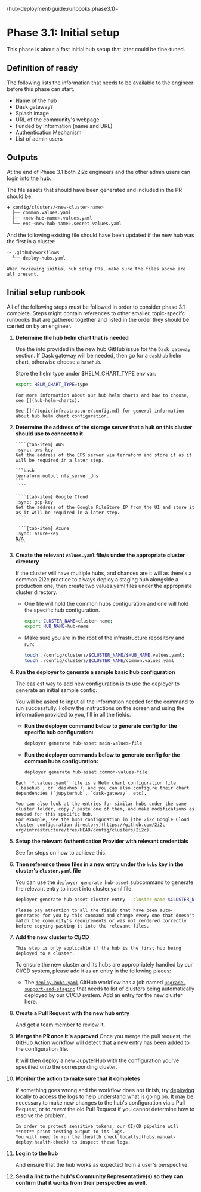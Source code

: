(hub-deployment-guide:runbooks:phase3.1)=
# Phase 3.1: Initial setup

This phase is about a fast initial hub setup that later could be fine-tuned.

## Definition of ready

The following lists the information that needs to be available to the engineer before this phase can start.

- Name of the hub
- Dask gateway?
- Splash image
- URL of the community's webpage
- Funded by information (name and URL)
- Authentication Mechanism
- List of admin users

## Outputs

At the end of Phase 3.1 both 2i2c engineers and the other admin users can login into the hub.

The file assets that should have been generated and included in the PR should be:

```bash
➕ config/clusters/<new-cluster-name>
  ├── common.values.yaml
  ├── <new-hub-name>.values.yaml
  └── enc-<new-hub-name>.secret.values.yaml
```

And the following existing file should have been updated if the new hub was the first in a cluster:

```bash
～ .github/workflows
  └── deploy-hubs.yaml
```

```{tip}
When reviewing initial hub setup PRs, make sure the files above are all present.
```

## Initial setup runbook

All of the following steps must be followed in order to consider phase 3.1 complete. Steps might contain references to other smaller, topic-specifc runbooks that are gathered together and listed in the order they should be carried on by an engineer.

1. **Determine the hub helm chart that is needed**

   Use the info provided in the new hub GitHub issue for the `Dask gateway` section.
   If Dask gateway will be needed, then go for a `daskhub` helm chart, otherwise choose a `basehub`.

   Store the helm type under $HELM_CHART_TYPE env var:

   ```bash
   export HELM_CHART_TYPE=type
   ```

   ```{seealso}
   For more information about our hub helm charts and how to choose, see [](hub-helm-charts).

   See [](/topic/infrastructure/config.md) for general information about hub helm chart configuration.
   ```

2. **Determine the address of the storage server that a hub on this cluster should use to connect to it**

    `````{tab-set}
    ````{tab-item} AWS
    :sync: aws-key
    Get the address of the EFS server via terraform and store it as it will be required in a later step.

    ```bash
    terraform output nfs_server_dns
    ```
    ````

    ````{tab-item} Google Cloud
    :sync: gcp-key
    Get the address of the Google FileStore IP from the UI and store it as it will be required in a later step.
    ````

    ````{tab-item} Azure
    :sync: azure-key
    N/A
    ````
    `````

3. **Create the relevant `values.yaml` file/s under the appropriate cluster directory**

   If the cluster will have multiple hubs, and chances are it will as there's a common 2i2c practice to always deploy a staging hub alongside a production one, then create two values.yaml files under the appropriate cluster directory.

   - One file will hold the common hubs configuration and one will hold the specific hub configuration.

     ```bash
     export CLUSTER_NAME=cluster-name;
     export HUB_NAME=hub-name
     ```

   - Make sure you are in the root of the infrastructure repository and run:

     ```bash
     touch ./config/clusters/$CLUSTER_NAME/$HUB_NAME.values.yaml;
     touch ./config/clusters/$CLUSTER_NAME/common.values.yaml
     ```

4. **Run the deployer to generate a sample basic hub configuration**

   The easiest way to add new configuration is to use the deployer to generate an initial sample config.

   You will be asked to input all the information needed for the command to run successfully. Follow the instructions on the screen and using the information provided to you, fill in all the fields.

   - **Run the deployer command below to generate config for the specific hub configuration:**
     ```bash
     deployer generate hub-asset main-values-file
     ```

   - **Run the deployer commands below to generate config for the common hubs configuration:**
     ```bash
     deployer generate hub-asset common-values-file
     ```

   ```{tip}
   Each `*.values.yaml` file is a Helm chart configuration file (`basehub`, or `daskhub`), and you can also configure their chart dependencies (`jupyterhub`, `dask-gateway`, etc).

   You can also look at the entries for similar hubs under the same cluster folder, copy / paste one of them, and make modifications as needed for this specific hub.
   For example, see the hubs configuration in [the 2i2c Google Cloud cluster configuration directory](https://github.com/2i2c-org/infrastructure/tree/HEAD/config/clusters/2i2c).
   ```

4. **Setup the relevant Authentication Provider with relevant credentials**

   See [](enable-auth-provider) for steps on how to achieve this.

5. **Then reference these files in a new entry under the `hubs` key in the cluster's `cluster.yaml` file**

   You can use the `deployer generate hub-asset` subcommand to generate the relevant entry to insert into cluster.yaml file.

   ```bash
   deployer generate hub-asset cluster-entry --cluster-name $CLUSTER_NAME --hub-name $HUB_NAME --hub-type $HELM_CHART_TYPE
   ```

   ```{warning}
   Please pay attention to all the fields that have been auto-generated for you by this command and change every one that doesn't match the community's requirements or was not rendered correctly before copying-pasting it into the relevant files.
   ```

6. **Add the new cluster to CI/CD**

   ```{important}
   This step is only applicable if the hub is the first hub being deployed to a cluster.
   ```

   To ensure the new cluster and its hubs are appropriately handled by our CI/CD system, please add it as an entry in the following places:

      - The [`deploy-hubs.yaml`](https://github.com/2i2c-org/infrastructure/blob/008ae2c1deb3f5b97d0c334ed124fa090df1f0c6/.github/workflows/deploy-hubs.yaml#L121) GitHub workflow has a job named [`upgrade-support-and-staging`](https://github.com/2i2c-org/infrastructure/blob/18f5a4f8f39ed98c2f5c99091ae9f19a1075c988/.github/workflows/deploy-hubs.yaml#L128-L166) that needs to list of clusters being automatically deployed by our CI/CD system. Add an entry for the new cluster here.

6. **Create a Pull Request with the new hub entry**

   And get a team member to review it.

7. **Merge the PR once it's approved**
   Once you merge the pull request, the GitHub Action workflow will detect that a new entry has been added to the configuration file.

   It will then deploy a new JupyterHub with the configuration you've specified onto the corresponding cluster.

8. **Monitor the action to make sure that it completes**

   If something goes wrong and the workflow does not finish, try [deploying locally](hubs:manual-deploy) to access the logs to help understand what is going on.
   It may be necessary to make new changes to the hub's configuration via a Pull Request, or to *revert* the old Pull Request if you cannot determine how to resolve the problem.

   ```{attention}
   In order to protect sensitive tokens, our CI/CD pipeline will **not** print testing output to its logs.
   You will need to run the [health check locally](hubs:manual-deploy:health-check) to inspect these logs.
   ```

9. **Log in to the hub**

   And ensure that the hub works as expected from a user's perspective.

10. **Send a link to the hub's Community Representative(s) so they can confirm that it works from their perspective as well.**